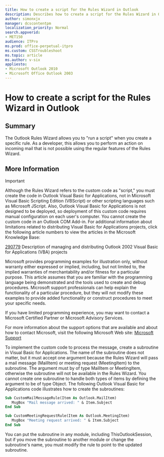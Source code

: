 ```yaml
---
title: How to create a script for the Rules Wizard in Outlook
description: Describes how to create a script for the Rules Wizard in Outlook. When you create a rule, the Outlook Rules Wizard allows you to run a script. It helps you to perform an action on incoming mail which is not supported using the UIs in the Rules Wizard.
author: simonxjx
manager: dcscontentpm
localization_priority: Normal
search.appverid: 
- MET150
audience: ITPro
ms.prod: office-perpetual-itpro
ms.custom: CSSTroubleshoot
ms.topic: article
ms.author: v-six
appliesto:
- Microsoft Outlook 2010
- Microsoft Office Outlook 2003
---
```


# How to create a script for the Rules Wizard in Outlook

## Summary

The Outlook Rules Wizard allows you to "run a script" when you create a specific rule. As a developer, this allows you to perform an action on incoming mail that is not possible using the regular features of the Rules Wizard.

## More Information

> [!IMPORTANT]
> Although the Rules Wizard refers to the custom code as "script," you must create the code in Outlook Visual Basic for Applications, not in Microsoft Visual Basic Scripting Edition (VBScript) or other scripting languages such as Microsoft JScript. Also, Outlook Visual Basic for Applications is not designed to be deployed, so deployment of this custom code requires manual configuration on each user's computer. You cannot create the custom code in an Outlook COM Add-in. For additional information about limitations related to distributing Visual Basic for Applications projects, click the following article numbers to view the articles in the Microsoft Knowledge Base:

[290779](https://support.microsoft.com/help/290779) Description of managing and distributing Outlook 2002 Visual Basic for Applications (VBA) projects

Microsoft provides programming examples for illustration only, without warranty either expressed or implied, including, but not limited to, the implied warranties of merchantability and/or fitness for a particular purpose. This article assumes that you are familiar with the programming language being demonstrated and the tools used to create and debug procedures. Microsoft support professionals can help explain the functionality of a particular procedure, but they will not modify these examples to provide added functionality or construct procedures to meet your specific needs. 

If you have limited programming experience, you may want to contact a Microsoft Certified Partner or Microsoft Advisory Services.

For more information about the support options that are available and about how to contact Microsoft, visit the following Microsoft Web site: [Microsoft Support](https://support.microsoft.com/)

To implement the custom code to process the message, create a subroutine in Visual Basic for Applications. The name of the subroutine does not matter, but it must accept one argument because the Rules Wizard will pass a mail message (MailItem) or meeting request (MeetingItem) to the subroutine. The argument must by of type MailItem or MeetingItem, otherwise the subroutine will not be available in the Rules Wizard. You cannot create one subroutine to handle both types of items by defining the argument to be of type Object. The following Outlook Visual Basic for Applications code illustrates how to create the subroutines:

```vb
Sub CustomMailMessageRule(Item As Outlook.MailItem)
   MsgBox "Mail message arrived: " & Item.Subject
End Sub

Sub CustomMeetingRequestRule(Item As Outlook.MeetingItem)
   MsgBox "Meeting request arrived: " & Item.Subject
End Sub
```

You can put the subroutine in any module, including ThisOutlookSession, but if you move the subroutine to another module or change the subroutine's name, you must modify the rule to point to the updated subroutine.

